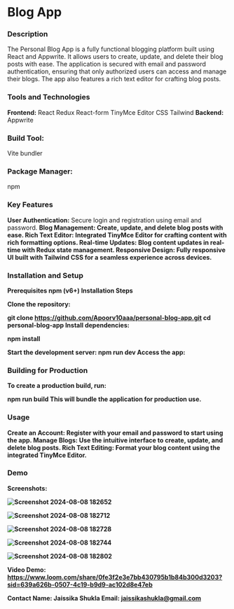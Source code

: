 <h1>Blog App</h1>
<h3>Description</h3>
The Personal Blog App is a fully functional blogging platform built using React and Appwrite. It allows users to create, update, and delete their blog posts with ease. The application is secured with email and password authentication, ensuring that only authorized users can access and manage their blogs. The app also features a rich text editor for crafting blog posts.

<h3>Tools and Technologies</h3>
<b>Frontend:</b>
React
Redux
React-form
TinyMce Editor
CSS Tailwind
<b>Backend:</b>
Appwrite

<h3>Build Tool:</h3>
Vite bundler
<h3>Package Manager:</h3>
npm
<h3>Key Features</h3>
<b>User Authentication:</b>
Secure login and registration using email and password.
<b>Blog Management:<b>
Create, update, and delete blog posts with ease.
<b>Rich Text Editor:</b>
Integrated TinyMce Editor for crafting content with rich formatting options.
<b>Real-time Updates:</b>
Blog content updates in real-time with Redux state management.
<b>Responsive Design:</b>
Fully responsive UI built with Tailwind CSS for a seamless experience across devices.
  
<h3>Installation and Setup</h3>

<b>Prerequisites</b>
npm (v6+)
<b>Installation Steps</b>

Clone the repository:

git clone https://github.com/Apoorv10aaa/personal-blog-app.git
cd personal-blog-app
Install dependencies:

npm install

<b>Start the development server:</b>
npm run dev
Access the app:


<h3>Building for Production</h3>
<b>To create a production build, run:</b>

npm run build
This will bundle the application for production use.

<h3>Usage</h3>
<b>Create an Account:</b>
Register with your email and password to start using the app.
<b>Manage Blogs:</b>
Use the intuitive interface to create, update, and delete blog posts.
<b>Rich Text Editing:</b>
Format your blog content using the integrated TinyMce Editor.

<h3>Demo</h3>
<b>Screenshots:</b>

![Screenshot 2024-08-08 182652](https://github.com/user-attachments/assets/897d642d-3d1b-4e13-91f1-71aeec1688c5)

![Screenshot 2024-08-08 182712](https://github.com/user-attachments/assets/1a0b5bdb-6ab2-462a-85fd-746fb347b34e)

![Screenshot 2024-08-08 182728](https://github.com/user-attachments/assets/075badfb-2647-4042-bb69-bbda63c7a9ee)

![Screenshot 2024-08-08 182744](https://github.com/user-attachments/assets/2f21186e-afd4-453f-a16d-752d1fdd3eb8)

![Screenshot 2024-08-08 182802](https://github.com/user-attachments/assets/ebc2f03b-659c-4177-aa6e-6f952bf88a4a)


<b>Video Demo:</b>
https://www.loom.com/share/0fe3f2e3e7bb430795b1b84b300d3203?sid=639a626b-0507-4c19-b9d9-ac102d8e47eb

Contact
Name: Jaissika Shukla
Email: jaissikashukla@gmail.com
